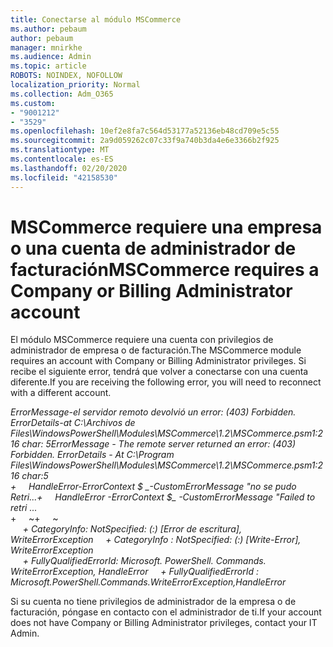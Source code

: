 ```yaml
---
title: Conectarse al módulo MSCommerce
ms.author: pebaum
author: pebaum
manager: mnirkhe
ms.audience: Admin
ms.topic: article
ROBOTS: NOINDEX, NOFOLLOW
localization_priority: Normal
ms.collection: Adm_O365
ms.custom:
- "9001212"
- "3529"
ms.openlocfilehash: 10ef2e8fa7c564d53177a52136eb48cd709e5c55
ms.sourcegitcommit: 2a9d059262c07c33f9a740b3da4e6e3366b2f925
ms.translationtype: MT
ms.contentlocale: es-ES
ms.lasthandoff: 02/20/2020
ms.locfileid: "42158530"
---
```

# <a name="mscommerce-requires-a-company-or-billing-administrator-account"></a><span data-ttu-id="f5a91-102">MSCommerce requiere una empresa o una cuenta de administrador de facturación</span><span class="sxs-lookup"><span data-stu-id="f5a91-102">MSCommerce requires a Company or Billing Administrator account</span></span>

<span data-ttu-id="f5a91-103">El módulo MSCommerce requiere una cuenta con privilegios de administrador de empresa o de facturación.</span><span class="sxs-lookup"><span data-stu-id="f5a91-103">The MSCommerce module requires an account with Company or Billing Administrator privileges.</span></span> <span data-ttu-id="f5a91-104">Si recibe el siguiente error, tendrá que volver a conectarse con una cuenta diferente.</span><span class="sxs-lookup"><span data-stu-id="f5a91-104">If you are receiving the following error, you will need to reconnect with a different account.</span></span>

<span data-ttu-id="f5a91-105">*ErrorMessage-el servidor remoto devolvió un error: (403) Forbidden. ErrorDetails-at C:\Archivos de Files\WindowsPowerShell\Modules\MSCommerce\1.2\MSCommerce.psm1:216 char: 5*</span><span class="sxs-lookup"><span data-stu-id="f5a91-105">*ErrorMessage - The remote server returned an error: (403) Forbidden. ErrorDetails - At C:\Program Files\WindowsPowerShell\Modules\MSCommerce\1.2\MSCommerce.psm1:216 char:5*</span></span><br>
<span data-ttu-id="f5a91-106">*+&nbsp;&nbsp;&nbsp;&nbsp;&nbsp;HandleError-ErrorContext $ _-CustomErrorMessage "no se pudo Retri...*</span><span class="sxs-lookup"><span data-stu-id="f5a91-106">*+&nbsp;&nbsp;&nbsp;&nbsp;&nbsp;HandleError -ErrorContext $_ -CustomErrorMessage "Failed to retri ...*</span></span><br>
<span data-ttu-id="f5a91-107">\+&nbsp;&nbsp;&nbsp;&nbsp;&nbsp;~~~~~~~~~~~~~~~~~~~~~~~~~~~~~~~~~~~~~~~~~~~~~~~~~~~~~~~~~~~~~~~~~</span><span class="sxs-lookup"><span data-stu-id="f5a91-107">\+&nbsp;&nbsp;&nbsp;&nbsp;&nbsp;~~~~~~~~~~~~~~~~~~~~~~~~~~~~~~~~~~~~~~~~~~~~~~~~~~~~~~~~~~~~~~~~~</span></span><br>
<span data-ttu-id="f5a91-108">&nbsp;&nbsp;&nbsp;&nbsp;&nbsp;*+ CategoryInfo: NotSpecified: (:) [Error de escritura], WriteErrorException*</span><span class="sxs-lookup"><span data-stu-id="f5a91-108">&nbsp;&nbsp;&nbsp;&nbsp;&nbsp;*+ CategoryInfo          : NotSpecified: (:) [Write-Error], WriteErrorException*</span></span><br>
<span data-ttu-id="f5a91-109">&nbsp;&nbsp;&nbsp;&nbsp;&nbsp;*+ FullyQualifiedErrorId: Microsoft. PowerShell. Commands. WriteErrorException, HandleError*</span><span class="sxs-lookup"><span data-stu-id="f5a91-109">&nbsp;&nbsp;&nbsp;&nbsp;&nbsp;*+ FullyQualifiedErrorId : Microsoft.PowerShell.Commands.WriteErrorException,HandleError*</span></span>

<span data-ttu-id="f5a91-110">Si su cuenta no tiene privilegios de administrador de la empresa o de facturación, póngase en contacto con el administrador de ti.</span><span class="sxs-lookup"><span data-stu-id="f5a91-110">If your account does not have Company or Billing Administrator privileges, contact your IT Admin.</span></span>
